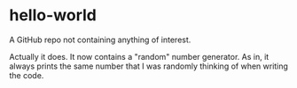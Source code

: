 hello-world
===========

A GitHub repo not containing anything of interest.

Actually it does. It now contains a "random" number generator. As in, it always prints the same number that I was randomly thinking of when writing the code.
